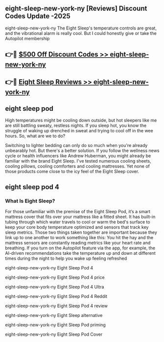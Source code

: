 ## eight-sleep-new-york-ny [Reviews​] Discount Codes Update -2025

eight-sleep-new-york-ny The Eight Sleep's temperature controls are great, and the vibrational alarm is really cool. But I could honestly give or take the Autopilot membership

## 👉🔴 [$500 Off Discount Codes >> eight-sleep-new-york-ny](http://download.freeplayer.one?title=eight-sleep-new-york-ny&ref=18-ES)

## 👉🔴 [Eight Sleep Reviews >> eight-sleep-new-york-ny](http://download.freeplayer.one?title=eight-sleep-new-york-ny&ref=18-ES)

## eight sleep pod

High temperatures might be cooling down outside, but hot sleepers like me are still battling sweaty, restless nights. If you sleep hot, you know the struggle of waking up drenched in sweat and trying to cool off in the wee hours. So, what are we to do?

Switching to lighter bedding can only do so much when you're already unbearably hot. But there's a better solution. If you follow the wellness news cycle or health influencers like Andrew Huberman, you might already be familiar with the brand Eight Sleep. I've tested numerous cooling sheets, cooling pillows, cooling comforters and cooling mattresses. Yet none of those products come close to the icy feel of the Eight Sleep cover.

## eight sleep pod 4

### What Is Eight Sleep?

For those unfamiliar with the premise of the Eight Sleep Pod, it’s a smart mattress cover that fits over your mattress like a fitted sheet. It has built-in tubing through which water travels to cool or warm the bed's surface to keep your core body temperature optimized and sensors that track key sleep metrics. Those two things taken together are important because they link up to one another to work something like this: You hit the hay and the mattress sensors are constantly reading metrics like your heart rate and breathing. If you turn on the Autopilot feature via the app, for example, the AI-driven recommendations take the temperature up and down at different times during the night to help you wake up feeling refreshed

eight-sleep-new-york-ny Eight Sleep Pod 4

eight-sleep-new-york-ny Eight Sleep Pod 4 price

eight-sleep-new-york-ny Eight Sleep Pod 4 Ultra

eight-sleep-new-york-ny Eight Sleep Pod 4 Reddit

eight-sleep-new-york-ny Eight Sleep Pod 4 review

eight-sleep-new-york-ny Eight Sleep alternative

eight-sleep-new-york-ny Eight Sleep Pod priming

eight-sleep-new-york-ny Eight Sleep Pod Cover